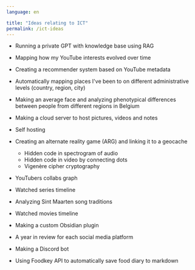 ```yaml
---
language: en

title: "Ideas relating to ICT"
permalink: /ict-ideas
---
```


- Running a private GPT with knowledge base using RAG
- Mapping how my YouTube interests evolved over time
- Creating a recommender system based on YouTube metadata
- Automatically mapping places I've been to on different administrative levels (country, region, city)
- Making an average face and analyzing phenotypical differences between people from different regions in Belgium
- Making a cloud server to host pictures, videos and notes
- Self hosting 
- Creating an alternate reality game (ARG) and linking it to a geocache
  - Hidden code in spectrogram of audio
  - Hidden code in video by connecting dots
  - Vigenère cipher cryptography

- YouTubers collabs graph
- Watched series timeline
- Analyzing Sint Maarten song traditions
- Watched movies timeline
- Making a custom Obsidian plugin
- A year in review for each social media platform
- Making a Discord bot
- Using Foodkey API to automatically save food diary to markdown

